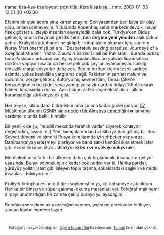 name: ksa-ksa-ksa
layout: post
title: Kısa kısa kısa...
time: 2008-01-05 12:01:00 +02:00

Efenim bir süre sonra yine karşınızdayım. Son yazımdan beri baya bir olay oldu, onları özetleyeyim. Yılbaşında Kopenhag şehir merkezindeydik, havai fişek gösterisi izleyip insanları seyreyledik daha çok. Türkiye'den Olduz gelmişti, onunla baya bir gezdik şehri, ben de <span style="font-weight: bold;">yine yeni yeniden</span> aşık oldum şehre. Kraliyet kütüphanesine gidip bir kitap aldım okumak için, sanırım Nuray Mert önermişti bir ara, "Desperately seeking paradise: Journeys of a Sceptical Muslim". Yazarı Ziauddin Sardar isimli bir Pakistanlı. Burada birkaç tane Pakistanlı arkadaş var, ilginç insanlar. Bazıları yüksek lisans bitirip doktora yapıyor olsalar da bence pek çok şeyi anlayamamışlar. Laikliği dinsizlik olarak anlıyorlar daha çok. Benim bu dediklerim tespit sadece aslında, yoksa kesinlikle yargılama değil. Pakistan'ın şartları malum ve durumları zor gerçekten. Butto'yu hiç sevmezdim, Tansu Çiller'e benzediğinden belki de, veya yaptığı yolsuzluklardan dolayı %5 Ali olarak bilinen kocasından dolayı. Ama ölümü zaten seçeneksiz olan halkını karamsarlığa sürükleyecek gibi.<br /><br />Her neyse, kitapı daha bitirmedim ama şu ana kadar güzel gidiyor. <a href="http://www.milliyet.com.tr/2008/01/04/yazar/tamer.html">57 Müslüman ülkenin GSMH'sinin neden bir Almanya etmediğini</a> anlamama yardımcı olur da belki, kimbilir.<br /><br />Bir yenilik de şu, "tebdili mekanda ferahlık vardır" diyerek konteynır değiştirdim, taşındım :) Yeni komşularımdan biri Sibirya'dan gelmiş bir Rus. Sovyet dönemi ve şimdiki Rusya konularında iyi sohbetler yapıyoruz. Danimarka'ya yerleşmeyi planlıyor ve bana sanki kendini ikna etmek ister gibi nedenlerini anlatıyor. <span style="font-weight: bold;">Bilmiyor ki ben onu çok iyi anlıyorum. </span><br /><br />Memleketinden farklı bir ülkeden daha çok hoşlanmak, insana zor geliyor esasında. Burayı sevmek için o kadar çok neden var ki. Harika parklar, yürüyüş yolları, saat gibi işleyen toplu taşıma, sokaklardaki sağlıklı ve mutlu insanlar... Bilmiyorum.<br /><br />Kraliyet kütüphanesine gittiğimi söylemiştim ya, kütüphaneye aşık oldum. Harika bir binası ve süper çalışma, okuma mekanları var. Fotoğraf makinemi almayı unutmadığım bir zaman çekip buraya yollayacağım.<br /><br />Bundan sonra daha az yazacağım sanırım, yapmam gerekenler birikiyor, zaman kaybetmemem lazım.<br /><br /><div style="text-align: center;"><a href="http://2.bp.blogspot.com/_AZvuJ9kmERM/R39aqmeOc6I/AAAAAAAAAdY/d7phLV5qbR0/s1600-h/IMG_3896.jpg"><img style="margin: 0px auto 10px; display: block; text-align: center; cursor: pointer;" src="http://2.bp.blogspot.com/_AZvuJ9kmERM/R39aqmeOc6I/AAAAAAAAAdY/d7phLV5qbR0/s400/IMG_3896.jpg" alt="" id="BLOGGER_PHOTO_ID_5151936186663465890" border="0" /></a><span style="font-size:85%;">Fotoğrafçının yakalandığı an. <a href="http://1.bp.blogspot.com/_AZvuJ9kmERM/R2CltS55M5I/AAAAAAAAAb4/QH2RBMzE4m8/s1600-h/DSCN8083_1.JPG">Opera fotoğrafını</a> hazırlıyorum. <a href="http://www.flickr.com/photos/tomassedlacek/">Tomas</a> tarafından çekildi.<br /></span></div>
